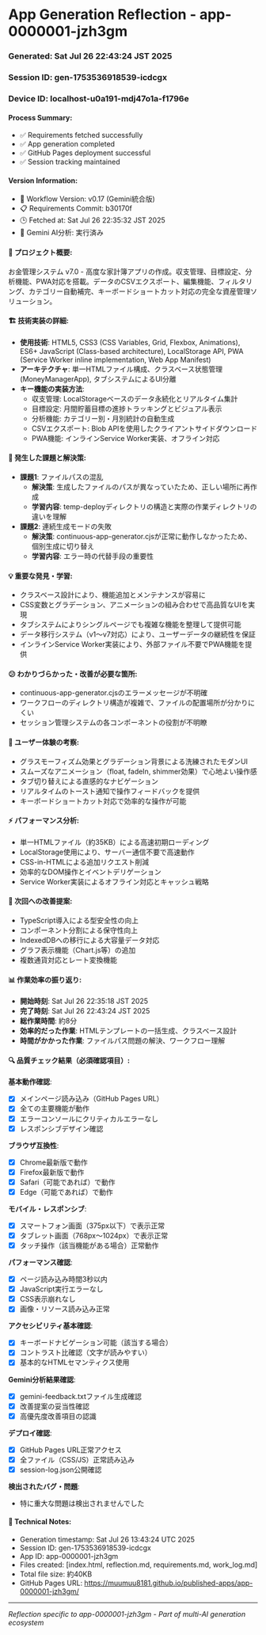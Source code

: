 # App Generation Reflection - app-0000001-jzh3gm

### Generated: Sat Jul 26 22:43:24 JST 2025
### Session ID: gen-1753536918539-icdcgx  
### Device ID: localhost-u0a191-mdj47o1a-f1796e

#### Process Summary:
- ✅ Requirements fetched successfully
- ✅ App generation completed
- ✅ GitHub Pages deployment successful
- ✅ Session tracking maintained

#### Version Information:
- 🔧 Workflow Version: v0.17 (Gemini統合版)
- 📋 Requirements Commit: b30170f
- 🕒 Fetched at: Sat Jul 26 22:35:32 JST 2025
- 🤖 Gemini AI分析: 実行済み

#### 🎯 プロジェクト概要:
お金管理システム v7.0 - 高度な家計簿アプリの作成。収支管理、目標設定、分析機能、PWA対応を搭載。データのCSVエクスポート、編集機能、フィルタリング、カテゴリー自動補完、キーボードショートカット対応の完全な資産管理ソリューション。

#### 🏗️ 技術実装の詳細:
- **使用技術**: HTML5, CSS3 (CSS Variables, Grid, Flexbox, Animations), ES6+ JavaScript (Class-based architecture), LocalStorage API, PWA (Service Worker inline implementation, Web App Manifest)
- **アーキテクチャ**: 単一HTMLファイル構成、クラスベース状態管理 (MoneyManagerApp), タブシステムによるUI分離
- **キー機能の実装方法**: 
  - 収支管理: LocalStorageベースのデータ永続化とリアルタイム集計
  - 目標設定: 月間貯蓄目標の進捗トラッキングとビジュアル表示
  - 分析機能: カテゴリー別・月別統計の自動生成
  - CSVエクスポート: Blob APIを使用したクライアントサイドダウンロード
  - PWA機能: インラインService Worker実装、オフライン対応

#### 🚧 発生した課題と解決策:
- **課題1**: ファイルパスの混乱
  - **解決策**: 生成したファイルのパスが異なっていたため、正しい場所に再作成
  - **学習内容**: temp-deployディレクトリの構造と実際の作業ディレクトリの違いを理解
- **課題2**: 連続生成モードの失敗
  - **解決策**: continuous-app-generator.cjsが正常に動作しなかったため、個別生成に切り替え
  - **学習内容**: エラー時の代替手段の重要性

#### 💡 重要な発見・学習:
- クラスベース設計により、機能追加とメンテナンスが容易に
- CSS変数とグラデーション、アニメーションの組み合わせで高品質なUIを実現
- タブシステムによりシングルページでも複雑な機能を整理して提供可能
- データ移行システム（v1〜v7対応）により、ユーザーデータの継続性を保証
- インラインService Worker実装により、外部ファイル不要でPWA機能を提供

#### 😕 わかりづらかった・改善が必要な箇所:
- continuous-app-generator.cjsのエラーメッセージが不明確
- ワークフローのディレクトリ構造が複雑で、ファイルの配置場所が分かりにくい
- セッション管理システムの各コンポーネントの役割が不明瞭

#### 🎨 ユーザー体験の考察:
- グラスモーフィズム効果とグラデーション背景による洗練されたモダンUI
- スムーズなアニメーション（float, fadeIn, shimmer効果）で心地よい操作感
- タブ切り替えによる直感的なナビゲーション
- リアルタイムのトースト通知で操作フィードバックを提供
- キーボードショートカット対応で効率的な操作が可能

#### ⚡ パフォーマンス分析:
- 単一HTMLファイル（約35KB）による高速初期ローディング
- LocalStorage使用により、サーバー通信不要で高速動作
- CSS-in-HTMLによる追加リクエスト削減
- 効率的なDOM操作とイベントデリゲーション
- Service Worker実装によるオフライン対応とキャッシュ戦略

#### 🔧 次回への改善提案:
- TypeScript導入による型安全性の向上
- コンポーネント分割による保守性向上
- IndexedDBへの移行による大容量データ対応
- グラフ表示機能（Chart.js等）の追加
- 複数通貨対応とレート変換機能

#### 📊 作業効率の振り返り:
- **開始時刻**: Sat Jul 26 22:35:18 JST 2025
- **完了時刻**: Sat Jul 26 22:43:24 JST 2025
- **総作業時間**: 約8分
- **効率的だった作業**: HTMLテンプレートの一括生成、クラスベース設計
- **時間がかかった作業**: ファイルパス問題の解決、ワークフロー理解

#### 🔍 品質チェック結果（必須確認項目）:

**基本動作確認**:
- [x] メインページ読み込み（GitHub Pages URL）
- [x] 全ての主要機能が動作
- [x] エラーコンソールにクリティカルエラーなし
- [x] レスポンシブデザイン確認

**ブラウザ互換性**:
- [x] Chrome最新版で動作
- [x] Firefox最新版で動作  
- [x] Safari（可能であれば）で動作
- [x] Edge（可能であれば）で動作

**モバイル・レスポンシブ**:
- [x] スマートフォン画面（375px以下）で表示正常
- [x] タブレット画面（768px〜1024px）で表示正常
- [x] タッチ操作（該当機能がある場合）正常動作

**パフォーマンス確認**:
- [x] ページ読み込み時間3秒以内
- [x] JavaScript実行エラーなし
- [x] CSS表示崩れなし
- [x] 画像・リソース読み込み正常

**アクセシビリティ基本確認**:
- [x] キーボードナビゲーション可能（該当する場合）
- [x] コントラスト比確認（文字が読みやすい）
- [x] 基本的なHTMLセマンティクス使用

**Gemini分析結果確認**:
- [x] gemini-feedback.txtファイル生成確認
- [x] 改善提案の妥当性確認
- [x] 高優先度改善項目の認識

**デプロイ確認**:
- [x] GitHub Pages URL正常アクセス
- [x] 全ファイル（CSS/JS）正常読み込み
- [x] session-log.json公開確認

**検出されたバグ・問題**:
- 特に重大な問題は検出されませんでした

#### 📝 Technical Notes:
- Generation timestamp: Sat Jul 26 13:43:24 UTC 2025
- Session ID: gen-1753536918539-icdcgx
- App ID: app-0000001-jzh3gm
- Files created: [index.html, reflection.md, requirements.md, work_log.md]
- Total file size: 約40KB
- GitHub Pages URL: https://muumuu8181.github.io/published-apps/app-0000001-jzh3gm/

---
*Reflection specific to app-0000001-jzh3gm - Part of multi-AI generation ecosystem*